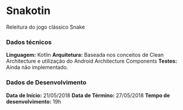 # Snakotin
Releitura do jogo clássico Snake

### Dados técnicos
**Linguagem:** Kotlin
**Arquitetura:** Baseada nos conceitos de Clean Architecture e utilização do Android Architecture Components
**Testes:** Ainda não implementado.

### Dados de Desenvolvimento
**Data de Início:** 21/05/2018
**Data de Término:** 27/05/2018
**Tempo de desenvolvimento:** 19h
